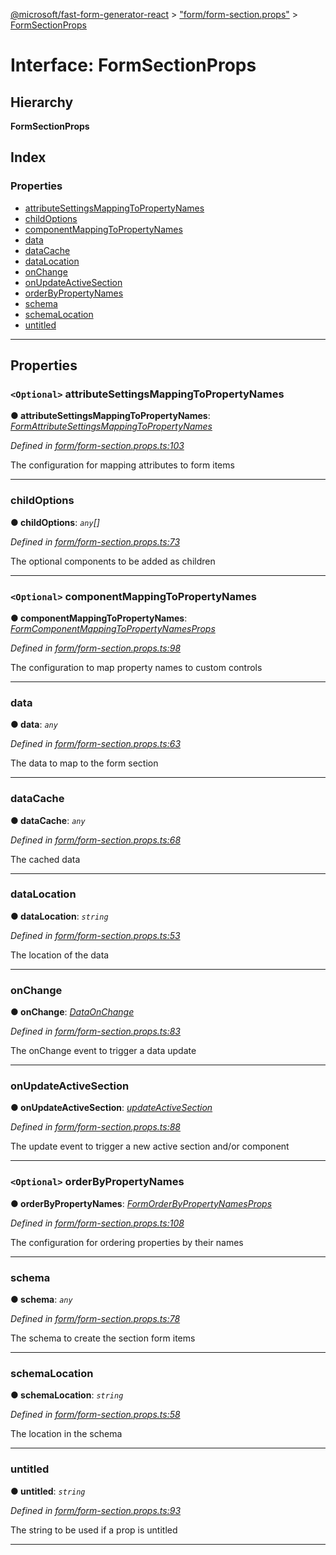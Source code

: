 [@microsoft/fast-form-generator-react](../README.md) > ["form/form-section.props"](../modules/_form_form_section_props_.md) > [FormSectionProps](../interfaces/_form_form_section_props_.formsectionprops.md)

# Interface: FormSectionProps

## Hierarchy

**FormSectionProps**

## Index

### Properties

* [attributeSettingsMappingToPropertyNames](_form_form_section_props_.formsectionprops.md#attributesettingsmappingtopropertynames)
* [childOptions](_form_form_section_props_.formsectionprops.md#childoptions)
* [componentMappingToPropertyNames](_form_form_section_props_.formsectionprops.md#componentmappingtopropertynames)
* [data](_form_form_section_props_.formsectionprops.md#data)
* [dataCache](_form_form_section_props_.formsectionprops.md#datacache)
* [dataLocation](_form_form_section_props_.formsectionprops.md#datalocation)
* [onChange](_form_form_section_props_.formsectionprops.md#onchange)
* [onUpdateActiveSection](_form_form_section_props_.formsectionprops.md#onupdateactivesection)
* [orderByPropertyNames](_form_form_section_props_.formsectionprops.md#orderbypropertynames)
* [schema](_form_form_section_props_.formsectionprops.md#schema)
* [schemaLocation](_form_form_section_props_.formsectionprops.md#schemalocation)
* [untitled](_form_form_section_props_.formsectionprops.md#untitled)

---

## Properties

<a id="attributesettingsmappingtopropertynames"></a>

### `<Optional>` attributeSettingsMappingToPropertyNames

**● attributeSettingsMappingToPropertyNames**: *[FormAttributeSettingsMappingToPropertyNames](_form_form_props_.formattributesettingsmappingtopropertynames.md)*

*Defined in [form/form-section.props.ts:103](https://github.com/Microsoft/fast-dna/blob/164dd3ca/packages/fast-form-generator-react/src/form/form-section.props.ts#L103)*

The configuration for mapping attributes to form items

___
<a id="childoptions"></a>

###  childOptions

**● childOptions**: *`any`[]*

*Defined in [form/form-section.props.ts:73](https://github.com/Microsoft/fast-dna/blob/164dd3ca/packages/fast-form-generator-react/src/form/form-section.props.ts#L73)*

The optional components to be added as children

___
<a id="componentmappingtopropertynames"></a>

### `<Optional>` componentMappingToPropertyNames

**● componentMappingToPropertyNames**: *[FormComponentMappingToPropertyNamesProps](_form_form_props_.formcomponentmappingtopropertynamesprops.md)*

*Defined in [form/form-section.props.ts:98](https://github.com/Microsoft/fast-dna/blob/164dd3ca/packages/fast-form-generator-react/src/form/form-section.props.ts#L98)*

The configuration to map property names to custom controls

___
<a id="data"></a>

###  data

**● data**: *`any`*

*Defined in [form/form-section.props.ts:63](https://github.com/Microsoft/fast-dna/blob/164dd3ca/packages/fast-form-generator-react/src/form/form-section.props.ts#L63)*

The data to map to the form section

___
<a id="datacache"></a>

###  dataCache

**● dataCache**: *`any`*

*Defined in [form/form-section.props.ts:68](https://github.com/Microsoft/fast-dna/blob/164dd3ca/packages/fast-form-generator-react/src/form/form-section.props.ts#L68)*

The cached data

___
<a id="datalocation"></a>

###  dataLocation

**● dataLocation**: *`string`*

*Defined in [form/form-section.props.ts:53](https://github.com/Microsoft/fast-dna/blob/164dd3ca/packages/fast-form-generator-react/src/form/form-section.props.ts#L53)*

The location of the data

___
<a id="onchange"></a>

###  onChange

**● onChange**: *[DataOnChange](../modules/_form_form_props_.md#dataonchange)*

*Defined in [form/form-section.props.ts:83](https://github.com/Microsoft/fast-dna/blob/164dd3ca/packages/fast-form-generator-react/src/form/form-section.props.ts#L83)*

The onChange event to trigger a data update

___
<a id="onupdateactivesection"></a>

###  onUpdateActiveSection

**● onUpdateActiveSection**: *[updateActiveSection](../modules/_form_form_section_props_.md#updateactivesection)*

*Defined in [form/form-section.props.ts:88](https://github.com/Microsoft/fast-dna/blob/164dd3ca/packages/fast-form-generator-react/src/form/form-section.props.ts#L88)*

The update event to trigger a new active section and/or component

___
<a id="orderbypropertynames"></a>

### `<Optional>` orderByPropertyNames

**● orderByPropertyNames**: *[FormOrderByPropertyNamesProps](_form_form_props_.formorderbypropertynamesprops.md)*

*Defined in [form/form-section.props.ts:108](https://github.com/Microsoft/fast-dna/blob/164dd3ca/packages/fast-form-generator-react/src/form/form-section.props.ts#L108)*

The configuration for ordering properties by their names

___
<a id="schema"></a>

###  schema

**● schema**: *`any`*

*Defined in [form/form-section.props.ts:78](https://github.com/Microsoft/fast-dna/blob/164dd3ca/packages/fast-form-generator-react/src/form/form-section.props.ts#L78)*

The schema to create the section form items

___
<a id="schemalocation"></a>

###  schemaLocation

**● schemaLocation**: *`string`*

*Defined in [form/form-section.props.ts:58](https://github.com/Microsoft/fast-dna/blob/164dd3ca/packages/fast-form-generator-react/src/form/form-section.props.ts#L58)*

The location in the schema

___
<a id="untitled"></a>

###  untitled

**● untitled**: *`string`*

*Defined in [form/form-section.props.ts:93](https://github.com/Microsoft/fast-dna/blob/164dd3ca/packages/fast-form-generator-react/src/form/form-section.props.ts#L93)*

The string to be used if a prop is untitled

___

